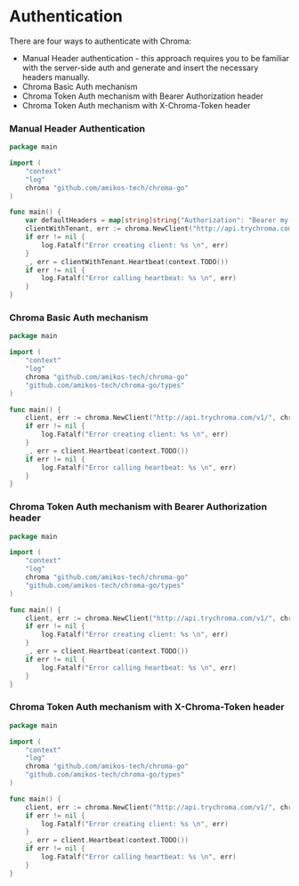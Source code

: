 # Authentication

There are four ways to authenticate with Chroma:

- Manual Header authentication - this approach requires you to be familiar with the server-side auth and generate and insert the necessary headers manually.
- Chroma Basic Auth mechanism
- Chroma Token Auth mechanism with Bearer Authorization header
- Chroma Token Auth mechanism with X-Chroma-Token header

### Manual Header Authentication

```go
package main

import (
	"context"
	"log"
	chroma "github.com/amikos-tech/chroma-go"
)

func main() {
	var defaultHeaders = map[string]string{"Authorization": "Bearer my-custom-token"}
	clientWithTenant, err := chroma.NewClient("http://api.trychroma.com/v1/", chroma.WithDefaultHeaders(defaultHeaders))
	if err != nil {
		log.Fatalf("Error creating client: %s \n", err)
	}
	_, err = clientWithTenant.Heartbeat(context.TODO())
	if err != nil {
		log.Fatalf("Error calling heartbeat: %s \n", err)
	}
}
```

### Chroma Basic Auth mechanism

```go
package main

import (
    "context"
    "log"
    chroma "github.com/amikos-tech/chroma-go"
	"github.com/amikos-tech/chroma-go/types"
)

func main() {
    client, err := chroma.NewClient("http://api.trychroma.com/v1/", chroma.WithAuth(types.NewBasicAuthCredentialsProvider("myUser", "myPassword")))
    if err != nil {
        log.Fatalf("Error creating client: %s \n", err)
    }
    _, err = client.Heartbeat(context.TODO())
    if err != nil {
        log.Fatalf("Error calling heartbeat: %s \n", err)
    }
}
```

### Chroma Token Auth mechanism with Bearer Authorization header

```go
package main

import (
    "context"
    "log"
    chroma "github.com/amikos-tech/chroma-go"
    "github.com/amikos-tech/chroma-go/types"
)

func main() {
    client, err := chroma.NewClient("http://api.trychroma.com/v1/", chroma.WithAuth(types.NewTokenAuthCredentialsProvider("my-auth-token", types.AuthorizationTokenHeader)))
    if err != nil {
        log.Fatalf("Error creating client: %s \n", err)
    }
    _, err = client.Heartbeat(context.TODO())
    if err != nil {
        log.Fatalf("Error calling heartbeat: %s \n", err)
    }
}
```

### Chroma Token Auth mechanism with X-Chroma-Token header

```go
package main

import (
    "context"
    "log"
    chroma "github.com/amikos-tech/chroma-go"
    "github.com/amikos-tech/chroma-go/types"
)

func main() {
    client, err := chroma.NewClient("http://api.trychroma.com/v1/", chroma.WithAuth(types.NewTokenAuthCredentialsProvider("my-auth-token", types.XChromaTokenHeader)))
    if err != nil {
        log.Fatalf("Error creating client: %s \n", err)
    }
    _, err = client.Heartbeat(context.TODO())
    if err != nil {
        log.Fatalf("Error calling heartbeat: %s \n", err)
    }
}
```

